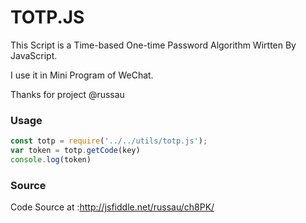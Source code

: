 # TOTP.JS
This Script is a Time-based One-time Password Algorithm Wirtten By JavaScript.

I use it in Mini Program of WeChat.

Thanks  for project  @russau

### Usage
```javascript
const totp = require('../../utils/totp.js');
var token = totp.getCode(key)
console.log(token)
```

### Source
Code Source at :http://jsfiddle.net/russau/ch8PK/
